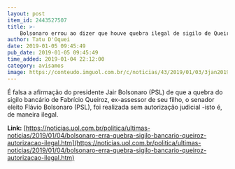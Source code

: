 ```yaml
---
layout: post
item_id: 2443527507
title: >-
    Bolsonaro errou ao dizer que houve quebra ilegal de sigilo de Queiroz
author: Tatu D'Oquei
date: 2019-01-05 09:45:49
pub_date: 2019-01-05 09:45:49
time_added: 2019-01-04 22:12:00
category: avisamos
image: https://conteudo.imguol.com.br/c/noticias/43/2019/01/03/3jan2019---o-presidente-jair-bolsonaro-psl-concede-entrevista-ao-sbt-1546562364212_v2_615x300.jpg
---
```


É falsa a afirmação do presidente Jair Bolsonaro (PSL) de que a quebra do sigilo bancário de Fabrício Queiroz, ex-assessor de seu filho, o senador eleito Flávio Bolsonaro (PSL), foi realizada sem autorização judicial -isto é, de maneira ilegal.

**Link:** [https://noticias.uol.com.br/politica/ultimas-noticias/2019/01/04/bolsonaro-erra-quebra-sigilo-bancario-queiroz-autorizacao-ilegal.htm](https://noticias.uol.com.br/politica/ultimas-noticias/2019/01/04/bolsonaro-erra-quebra-sigilo-bancario-queiroz-autorizacao-ilegal.htm)

